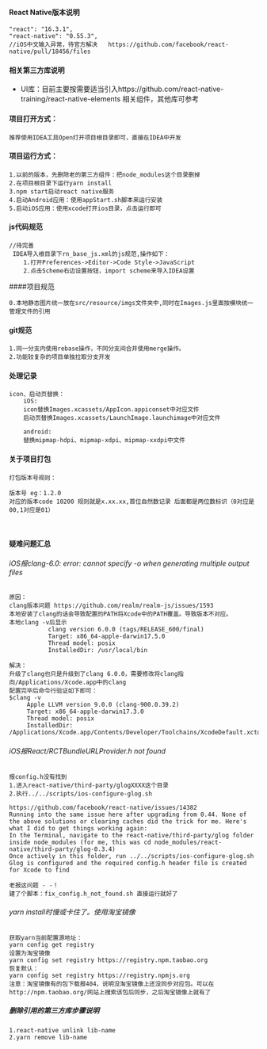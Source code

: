

#### React Native版本说明 

```
"react": "16.3.1",
"react-native": "0.55.3",   
//iOS中文输入异常，待官方解决   https://github.com/facebook/react-native/pull/18456/files
```

#### 相关第三方库说明

- UI库：目前主要按需要适当引入https://github.com/react-native-training/react-native-elements 相关组件，其他库可参考



#### 项目打开方式：

    推荐使用IDEA工具Open打开项目根目录即可，直接在IDEA中开发

#### 项目运行方式：
	1.以前的版本，先删除老的第三方组件：把node_modules这个目录删掉
	2.在项目根目录下运行yarn install
	3.npm start启动react native服务
	4.启动Android应用：使用appStart.sh脚本来运行安装
	5.启动iOS应用：使用xcode打开ios目录，点击运行即可

#### js代码规范

```
//待完善
 IDEA导入根目录下rn_base_js.xml的js规范,操作如下：
    1.打开Preferences->Editor->Code Style->JavaScript
    2.点击Scheme右边设置按钮，import scheme来导入IDEA设置

```



####项目规范

```
0.本地静态图片统一放在src/resource/imgs文件夹中,同时在Images.js里面按模块统一管理文件的引用
```




#### git规范
	1.同一分支内使用rebase操作，不同分支间合并使用merge操作。
	2.功能较复杂的项目单独拉取分支开发

####  处理记录
	icon、启动页替换：
	    iOS:
	    icon替换Images.xcassets/AppIcon.appiconset中对应文件
	    启动页替换Images.xcassets/LaunchImage.launchimage中对应文件
	
	    android:
	    替换mipmap-hdpi、mipmap-xdpi、mipmap-xxdpi中文件

#### 关于项目打包


	打包版本号规则：
	
	版本号 eg：1.2.0 
	对应的版本code 10200 规则就是x.xx.xx,首位自然数记录 后面都是两位数标识（0对应是00,1对应是01） 

​		
#### 疑难问题汇总

###### iOS报clang-6.0: error: cannot specify -o when generating multiple output files
    原因：
    clang版本问题 https://github.com/realm/realm-js/issues/1593
    本地安装了clang的话会导致配置的PATH将Xcode中的PATH覆盖。导致版本不对应。
    本地clang -v后显示
               clang version 6.0.0 (tags/RELEASE_600/final)
               Target: x86_64-apple-darwin17.5.0
               Thread model: posix
               InstalledDir: /usr/local/bin
    
    解决：
    升级了clang也只是升级到了clang 6.0.0，需要修改将clang指向/Applications/Xcode.app中的clang
    配置完毕后命令行验证如下即可：
    $clang -v
         Apple LLVM version 9.0.0 (clang-900.0.39.2)
         Target: x86_64-apple-darwin17.3.0
         Thread model: posix
         InstalledDir: /Applications/Xcode.app/Contents/Developer/Toolchains/XcodeDefault.xctoolchain/usr/bin

###### iOS报React/RCTBundleURLProvider.h not found
    报config.h没有找到
    1.进入react-native/third-party/glogXXXX这个目录
    2.执行../../scripts/ios-configure-glog.sh
    
    https://github.com/facebook/react-native/issues/14382
    Running into the same issue here after upgrading from 0.44. None of the above solutions or clearing caches did the trick for me. Here's what I did to get things working again:
    In the Terminal, navigate to the react-native/third-party/glog folder inside node_modules (for me, this was cd node_modules/react-native/third-party/glog-0.3.4)
    Once actively in this folder, run ../../scripts/ios-configure-glog.sh
    Glog is configured and the required config.h header file is created for Xcode to find
    
    老报这问题 - -！
    建了个脚本：fix_config.h_not_found.sh 直接运行就好了

###### yarn install时慢或卡住了。使用淘宝镜像 
	获取yarn当前配置源地址：
	yarn config get registry
	设置为淘宝镜像
	yarn config set registry https://registry.npm.taobao.org
	恢复默认：
	yarn config set registry https://registry.npmjs.org
	注意：淘宝镜像有的包下载报404，说明没淘宝镜像上还没同步对应包。可以在http://npm.taobao.org/网站上搜索该包后同步，之后淘宝镜像上就有了

##### 删除引用的第三方库步骤说明

```
1.react-native unlink lib-name
2.yarn remove lib-name
```